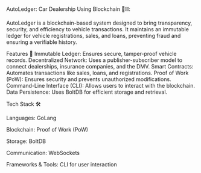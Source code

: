 AutoLedger: Car Dealership Using Blockchain 🚗⛓️:

AutoLedger is a blockchain-based system designed to bring transparency, security, and efficiency to vehicle transactions. It maintains an immutable ledger for vehicle registrations, sales, and loans, preventing fraud and ensuring a verifiable history.

Features 🌟
Immutable Ledger: Ensures secure, tamper-proof vehicle records.
Decentralized Network: Uses a publisher-subscriber model to connect dealerships, insurance companies, and the DMV.
Smart Contracts: Automates transactions like sales, loans, and registrations.
Proof of Work (PoW): Ensures security and prevents unauthorized modifications.
Command-Line Interface (CLI): Allows users to interact with the blockchain.
Data Persistence: Uses BoltDB for efficient storage and retrieval.

Tech Stack 🛠️

Languages: GoLang

Blockchain: Proof of Work (PoW)

Storage: BoltDB

Communication: WebSockets

Frameworks & Tools: CLI for user interaction
